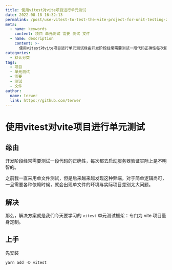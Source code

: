 ```yaml
---
title: 使用vitest对vite项目进行单元测试
date: 2022-08-18 16:32:13
permalink: /post/use-vitest-to-test-the-vite-project-for-unit-testing-z25xlhv.html
meta:
  - name: keywords
    content: 项目 单元测试 需要 测试 文件
  - name: description
    content: >-
      使用vitest对vite项目进行单元测试缘由开发阶段经常需要测试一段代码正确性每次都去启动服务器验证实际上是不明智的。之前我一直采用单文件测试但是后来越来越发现这种弊端对于简单逻辑尚可一旦需要各种依赖时候就会出现单文件的环境与实际项目差别太大问题。解决那么解决方案就是我们今天要学习的vitest单元测试框架_专门为vite项目量身定制。上手先安装yarnadddvitest
categories:
  - 默认分类
tags:
  - 项目
  - 单元测试
  - 需要
  - 测试
  - 文件
author:
  name: terwer
  link: https://github.com/terwer
---
```

# 使用vitest对vite项目进行单元测试



## 缘由

开发阶段经常需要测试一段代码的正确性，每次都去启动服务器验证实际上是不明智的。

之前我一直采用单文件测试，但是后来越来越发现这种弊端，对于简单逻辑尚可，一旦需要各种依赖时候，就会出现单文件的环境与实际项目差别太大问题。

## 解决

那么，解决方案就是我们今天要学习的 `vitest` 单元测试框架：专门为 vite 项目量身定制。

## 上手

先安装

```ts
yarn add -D vitest
```

